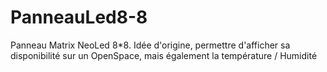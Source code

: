 # PanneauLed8-8
Panneau Matrix NeoLed 8*8. Idée d'origine, permettre d'afficher sa disponibilité sur un OpenSpace, mais également la température / Humidité 
